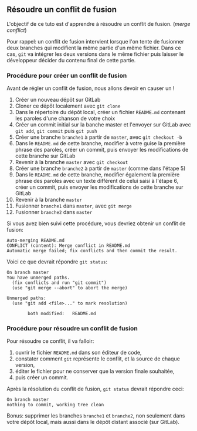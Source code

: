 ## Résoudre un conflit de fusion

L'objectif de ce tuto est d'apprendre à résoudre un conflit de fusion. (*merge conflict*)

Pour rappel: un conflit de fusion intervient lorsque l'on tente de fusionner deux branches qui modifient la même partie d'un même fichier. Dans ce cas, `git` va intégrer les deux versions dans le même fichier puis laisser le développeur décider du contenu final de cette partie.

### Procédure pour créer un conflit de fusion

Avant de régler un conflit de fusion, nous allons devoir en causer un !

1. Créer un nouveau dépôt sur GitLab
2. Cloner ce dépôt localement avec `git clone`
3. Dans le répertoire du dépôt local, créer un fichier `README.md` contenant les paroles d'une chanson de votre choix
4. Créer un commit initial sur la banche master et l'envoyer sur GitLab avec `git add`, `git commit` puis `git push`
5. Créer une branche `branche1` à partir de `master`, avec `git checkout -b`
6. Dans le `README.md` de cette branche, modifier à votre guise la première phrase des paroles, créer un commit, puis envoyer les modifications de cette branche sur GitLab
7. Revenir à la branche `master` avec `git checkout`
8. Créer une branche `branche2` à partir de `master` (comme dans l'étape 5)
9. Dans le `README.md` de cette branche, modifier également la première phrase des paroles avec un texte différent de celui saisi à l'étape 6, créer un commit, puis envoyer les modifications de cette branche sur GitLab
10. Revenir à la branche `master`
11. Fusionner `branche1` dans `master`, avec `git merge`
12. Fusionner `branche2` dans `master`

Si vous avez bien suivi cette procédure, vous devriez obtenir un conflit de fusion:

```
Auto-merging README.md
CONFLICT (content): Merge conflict in README.md
Automatic merge failed; fix conflicts and then commit the result.
```

Voici ce que devrait répondre `git status`:

```
On branch master
You have unmerged paths.
  (fix conflicts and run "git commit")
  (use "git merge --abort" to abort the merge)

Unmerged paths:
  (use "git add <file>..." to mark resolution)

        both modified:   README.md
```

### Procédure pour résoudre un conflit de fusion

Pour résoudre ce conflit, il va falloir:

1. ouvrir le fichier `README.md` dans son éditeur de code,
2. constater comment `git` représente le conflit, et la source de chaque version,
3. éditer le fichier pour ne conserver que la version finale souhaitée,
4. puis créer un commit.

Après la résolution du conflit de fusion, `git status` devrait répondre ceci:

```
On branch master
nothing to commit, working tree clean
```

Bonus: supprimer les branches `branche1` et `branche2`, non seulement dans votre dépôt local, mais aussi dans le dépôt distant associé (sur GitLab).
